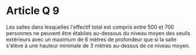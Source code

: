 # Article Q 9

Les salles dans lesquelles l'effectif total est compris entre 500 et 700 personnes ne peuvent être établies au-dessous du niveau moyen des seuils extérieurs avec un maximum de 6 mètres de profondeur que si la salle s'élève à une hauteur minimale de 3 mètres au-dessus de ce niveau moyen.
